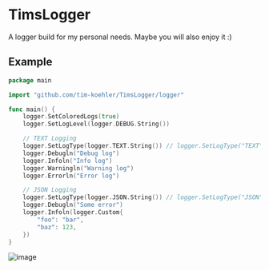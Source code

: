 # TimsLogger

A logger build for my personal needs. Maybe you will also enjoy it :)

## Example

```go
package main

import "github.com/tim-koehler/TimsLogger/logger"

func main() {
    logger.SetColoredLogs(true)
    logger.SetLogLevel(logger.DEBUG.String())

    // TEXT Logging
    logger.SetLogType(logger.TEXT.String()) // logger.SetLogType("TEXT")
    logger.Debugln("Debug log")
    logger.Infoln("Info log")
    logger.Warningln("Warning log")
    logger.Errorln("Error log")

    // JSON Logging
    logger.SetLogType(logger.JSON.String()) // logger.SetLogType("JSON")    
    logger.Debugln("Some error")
    logger.Infoln(logger.Custom{
        "foo": "bar",
        "baz": 123,
    })
}
```

![image](https://i.imgur.com/norZIPN.png)
